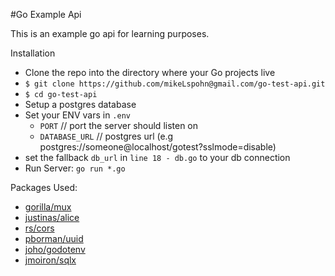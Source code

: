 #Go Example Api

This is an example go api for learning purposes. 

Installation
  * Clone the repo into the directory where your Go projects live
  * `$ git clone https://github.com/mikeLspohn@gmail.com/go-test-api.git`
  * `$ cd go-test-api`
  * Setup a postgres database
  * Set your ENV vars in `.env`
    * `PORT` // port the server should listen on
    * `DATABASE_URL` // postgres url (e.g postgres://someone@localhost/gotest?sslmode=disable)
  * set the fallback `db_url` in `line 18 - db.go` to your db connection
  * Run Server: `go run *.go`

Packages Used: 
  * [gorilla/mux](https://github.com/gorilla/mux)
  * [justinas/alice](https://github.com/justinas/alice)
  * [rs/cors](https://github.com/rs/cors)
  * [pborman/uuid](https://github.com/pborman/uuid)
  * [joho/godotenv](https://github.com/joho/godotenv)
  * [jmoiron/sqlx](https://github.com/jmoiron/sqlx)


